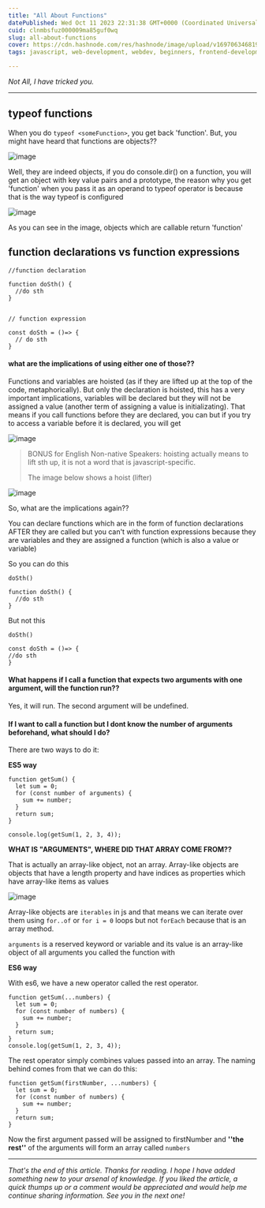 ```yaml
---
title: "All About Functions"
datePublished: Wed Oct 11 2023 22:31:38 GMT+0000 (Coordinated Universal Time)
cuid: clnmbsfuz000009ma85guf0wq
slug: all-about-functions
cover: https://cdn.hashnode.com/res/hashnode/image/upload/v1697063468194/c7714052-ea5d-4ca4-80b9-946da0e7f8ff.jpeg
tags: javascript, web-development, webdev, beginners, frontend-development

---
```


*Not All, I have tricked you.*

---

## typeof functions 

When you do `typeof <someFunction>`, you get back 'function'. But, you might have heard that functions are objects??

![image](https://upload.wikimedia.org/wikipedia/commons/0/0a/Typeof_functions_vs_console.dir_functions.png)

Well, they are indeed objects, if you do console.dir() on a function, you will get an object with key value pairs and a prototype, the reason why you get 'function' when you pass it as an operand to typeof operator is because that is the way typeof is configured

![image](https://upload.wikimedia.org/wikipedia/commons/4/42/Typeof_operator_results_from_ecma.png)

As you can see in the image, objects which are callable return 'function'

## function declarations vs function expressions

```
//function declaration

function doSth() {
  //do sth
}


// function expression

const doSth = ()=> {
  // do sth
}
```

#### what are the implications of using either one of those??

Functions and variables are hoisted (as if they are lifted up at the top of the code, metaphorically). But only the declaration is hoisted, this has a very important implications, variables will be declared but they will not be assigned a value (another term of assigning a value is initializating). That means if you call functions before they are declared, you can but if you try to access a variable before it is declared, you will get

![image](https://upload.wikimedia.org/wikipedia/commons/c/c3/Hoisting_variables.png)

> BONUS for English Non-native Speakers: hoisting actually means to lift sth up, it is not a word that is javascript-specific.
>
> The image below shows a hoist (lifter)
>

![image](https://alimak.com/nl/wp-content/uploads/sites/24/2020/11/Hero-image.jpg)

So, what are the implications again??

You can declare functions which are in the form of function declarations AFTER they are called but you can't with function expressions because they are variables and they are assigned a function (which is also a value or variable)

So you can do this

```
doSth()

function doSth() {
  //do sth
}
```

But not this

```
doSth()

const doSth = ()=> {
//do sth
}

```

#### What happens if I call a function that expects two arguments with one argument, will the function run??

Yes, it will run. The second argument will be undefined.

#### If I want to call a function but I dont know the number of arguments beforehand, what should I do?

There are two ways to do it:

**ES5 way**

```
function getSum() {
  let sum = 0;
  for (const number of arguments) {
    sum += number;
  }
  return sum;
}

console.log(getSum(1, 2, 3, 4));

```

**WHAT IS "ARGUMENTS", WHERE DID THAT ARRAY COME FROM??**

That is actually an array-like object, not an array. Array-like objects are objects that have a length property and have indices as properties which have array-like items as values

![image](https://upload.wikimedia.org/wikipedia/commons/f/fc/Array-like_object_has_a_symbol.iterator_method.png)

Array-like objects are `iterables` in js and that means we can iterate over them using `for..of` or `for i = 0` loops but not `forEach` because that is an array method.

`arguments` is a reserved keyword or variable and its value is an array-like object of all arguments you called the function with

**ES6 way**

With es6, we have a new operator called the rest operator.

```
function getSum(...numbers) {
  let sum = 0;
  for (const number of numbers) {
    sum += number;
  }
  return sum;
}
console.log(getSum(1, 2, 3, 4));

```

The rest operator simply combines values passed into an array. The naming behind comes from that we can do this:

```
function getSum(firstNumber, ...numbers) {
  let sum = 0;
  for (const number of numbers) {
    sum += number;
  }
  return sum;
}

```

Now the first argument passed will be assigned to firstNumber and **''the rest''** of the arguments will form an array called `numbers`

---
*That's the end of this article. Thanks for reading. I hope I have added something new to your arsenal of knowledge. If you liked the article, a quick thumps up or a comment would be appreciated and would help me continue sharing information. See you in the next one!*
